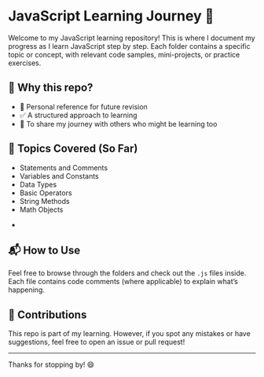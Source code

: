 # JavaScript Learning Journey 🚀

Welcome to my JavaScript learning repository! This is where I document my progress as I learn JavaScript step by step. Each folder contains a specific topic or concept, with relevant code samples, mini-projects, or practice exercises.

## 📌 Why this repo?

- 📖 Personal reference for future revision
- ✅ A structured approach to learning
- 🌱 To share my journey with others who might be learning too

## 🧠 Topics Covered (So Far)

- Statements and Comments
- Variables and Constants
- Data Types
- Basic Operators
- String Methods
- Math Objects

*

## 📬 How to Use

Feel free to browse through the folders and check out the `.js` files inside. Each file contains code comments (where applicable) to explain what’s happening.

## 🙌 Contributions

This repo is part of my learning. However, if you spot any mistakes or have suggestions, feel free to open an issue or pull request!

---

Thanks for stopping by! 😄

